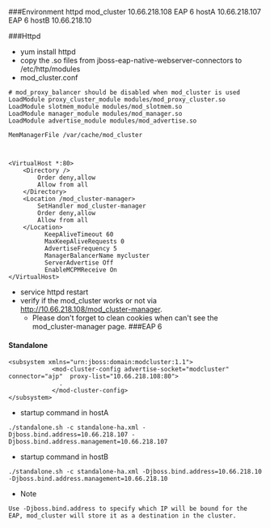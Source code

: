 ###Environment
httpd mod_cluster 10.66.218.108
EAP 6 hostA 10.66.218.107
EAP 6 hostB 10.66.218.10

###Httpd
- yum install httpd
- copy the .so files from jboss-eap-native-webserver-connectors to /etc/http/modules
- mod_cluster.conf

~~~
# mod_proxy_balancer should be disabled when mod_cluster is used
LoadModule proxy_cluster_module modules/mod_proxy_cluster.so
LoadModule slotmem_module modules/mod_slotmem.so
LoadModule manager_module modules/mod_manager.so
LoadModule advertise_module modules/mod_advertise.so

MemManagerFile /var/cache/mod_cluster



<VirtualHost *:80>
    <Directory />
        Order deny,allow
        Allow from all
    </Directory>
    <Location /mod_cluster-manager>
        SetHandler mod_cluster-manager
        Order deny,allow
        Allow from all
    </Location>
          KeepAliveTimeout 60
          MaxKeepAliveRequests 0
          AdvertiseFrequency 5
          ManagerBalancerName mycluster
          ServerAdvertise Off
          EnableMCPMReceive On
</VirtualHost>

~~~
- service httpd restart
- verify if the mod_cluster works or not via http://10.66.218.108/mod_cluster-manager.
  - Please don't forget to clean cookies when can't see the mod_cluster-manager page.
###EAP 6
#### Standalone
~~~
<subsystem xmlns="urn:jboss:domain:modcluster:1.1">
            <mod-cluster-config advertise-socket="modcluster" connector="ajp"  proxy-list="10.66.218.108:80">
              .
            </mod-cluster-config>
</subsystem>
~~~
- startup command in hostA
~~~
./standalone.sh -c standalone-ha.xml -Djboss.bind.address=10.66.218.107 -Djboss.bind.address.management=10.66.218.107
~~~
- startup command in hostB
~~~
./standalone.sh -c standalone-ha.xml -Djboss.bind.address=10.66.218.10 -Djboss.bind.address.management=10.66.218.10
~~~
- Note
~~~
Use -Djboss.bind.address to specify which IP will be bound for the EAP, mod_cluster will store it as a destination in the cluster.
~~~
